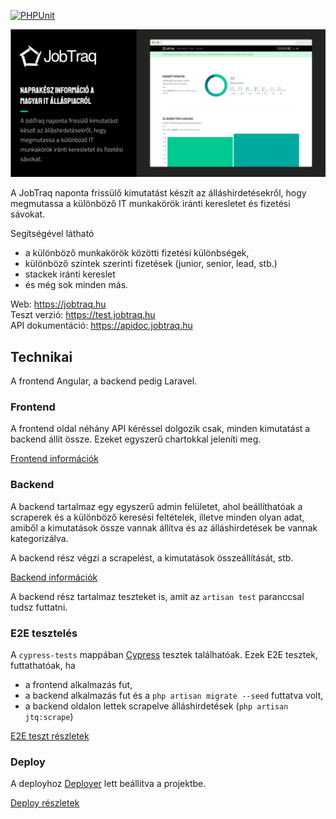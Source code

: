 [![PHPUnit](https://github.com/aryxs3m/jobtraq/actions/workflows/laravel.yml/badge.svg?branch=master)](https://github.com/aryxs3m/jobtraq/actions/workflows/laravel.yml)

![JobTraq header](.github/jobtraq-header.png)

A JobTraq naponta frissülő kimutatást készít az álláshirdetésekről, hogy megmutassa a különböző IT munkakörök iránti keresletet és fizetési sávokat.

Segítségével látható

- a különböző munkakörök közötti fizetési különbségek,
- különböző szintek szerinti fizetések (junior, senior, lead, stb.)
- stackek iránti kereslet
- és még sok minden más.


Web: https://jobtraq.hu<br>
Teszt verzió: https://test.jobtraq.hu<br>
API dokumentáció: https://apidoc.jobtraq.hu

## Technikai

A frontend Angular, a backend pedig Laravel.

### Frontend

A frontend oldal néhány API kéréssel dolgozik csak, minden kimutatást a backend állít össze. Ezeket egyszerű
chartokkal jeleníti meg.

[Frontend információk](angular-frontend/README.md)

### Backend

A backend tartalmaz egy egyszerű admin felületet, ahol beállíthatóak a scraperek és a különböző keresési feltételek,
illetve minden olyan adat, amiből a kimutatások össze vannak állítva és az álláshirdetések be vannak kategorizálva.

A backend rész végzi a scrapelést, a kimutatások összeállítását, stb.

[Backend információk](laravel-backend/README.md)

A backend rész tartalmaz teszteket is, amit az `artisan test` paranccsal tudsz futtatni.

### E2E tesztelés

A `cypress-tests` mappában [Cypress](https://www.cypress.io/) tesztek találhatóak. Ezek E2E tesztek, futtathatóak, ha
- a frontend alkalmazás fut,
- a backend alkalmazás fut és a `php artisan migrate --seed` futtatva volt,
- a backend oldalon lettek scrapelve álláshirdetések (`php artisan jtq:scrape`)

[E2E teszt részletek](cypress-tests/README.md)

### Deploy

A deployhoz [Deployer](https://deployer.org/) lett beállítva a projektbe.

[Deploy részletek](deploy/README.md)
